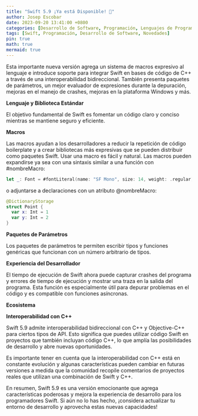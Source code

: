 ```yaml
---
title: "Swift 5.9 ¡Ya está Disponible! 🎉"
author: Josep Escobar
date: 2023-09-20 13:41:00 +0800
categories: [Desarrollo de Software, Programación, Lenguajes de Programación]
tags: [Swift, Programación, Desarrollo de Software, Novedades]
pin: true
math: true
mermaid: true
---
```


Esta importante nueva versión agrega un sistema de macros expresivo al lenguaje e introduce soporte para integrar Swift en bases de código de C++ a través de una interoperabilidad bidireccional.
También presenta paquetes de parámetros, un mejor evaluador de expresiones durante la depuración, mejoras en el manejo de crashes, mejoras en la plataforma Windows y más.

**Lenguaje y Biblioteca Estándar**

El objetivo fundamental de Swift es fomentar un código claro y conciso mientras se mantiene seguro y eficiente.

**Macros**

Las macros ayudan a los desarrolladores a reducir la repetición de código boilerplate y a crear bibliotecas más expresivas que se pueden distribuir como paquetes Swift.
Usar una macro es fácil y natural. Las macros pueden expandirse ya sea con una sintaxis similar a una función con #nombreMacro:

```swift
let _: Font = #fontLiteral(name: "SF Mono", size: 14, weight: .regular)
```

o adjuntarse a declaraciones con un atributo @nombreMacro:

```swift
@DictionaryStorage
struct Point {
  var x: Int = 1
  var y: Int = 2
}
```

**Paquetes de Parámetros**

Los paquetes de parámetros te permiten escribir tipos y funciones genéricas que funcionan con un número arbitrario de tipos.

**Experiencia del Desarrollador**

El tiempo de ejecución de Swift ahora puede capturar crashes del programa y errores de tiempo de ejecución y mostrar una traza en la salida del programa. Esta función es especialmente útil para depurar problemas en el código y es compatible con funciones asíncronas.

**Ecosistema**

**Interoperabilidad con C++**

Swift 5.9 admite interoperabilidad bidireccional con C++ y Objective-C++ para ciertos tipos de API. Esto significa que puedes utilizar código Swift en proyectos que también incluyan código C++, lo que amplía las posibilidades de desarrollo y abre nuevas oportunidades.

Es importante tener en cuenta que la interoperabilidad con C++ está en constante evolución y algunas características pueden cambiar en futuras versiones a medida que la comunidad recopile comentarios de proyectos reales que utilizan una combinación de Swift y C++.

En resumen, Swift 5.9 es una versión emocionante que agrega características poderosas y mejora la experiencia de desarrollo para los programadores Swift. Si aún no lo has hecho, ¡considera actualizar tu entorno de desarrollo y aprovecha estas nuevas capacidades!
